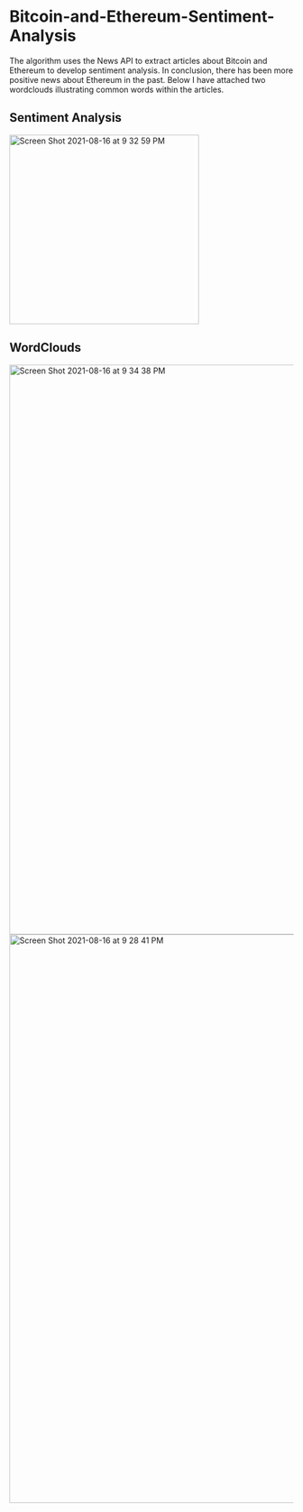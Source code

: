 # Bitcoin-and-Ethereum-Sentiment-Analysis
The algorithm uses the News API to extract articles about Bitcoin and Ethereum to develop sentiment analysis. In conclusion, there has been more positive news about Ethereum in the past. Below I have attached two wordclouds illustrating common words within the articles.

## Sentiment Analysis
<img width="336" alt="Screen Shot 2021-08-16 at 9 32 59 PM" src="https://user-images.githubusercontent.com/83780964/129649590-c7813fe0-00cb-4be2-80f3-75a11ddc8f5b.png">

## WordClouds

<img width="1011" alt="Screen Shot 2021-08-16 at 9 34 38 PM" src="https://user-images.githubusercontent.com/83780964/129649699-4bd37aaf-30be-45b6-8c06-e6a0e79b187c.png">
<img width="1009" alt="Screen Shot 2021-08-16 at 9 28 41 PM" src="https://user-images.githubusercontent.com/83780964/129649712-8217b44c-1827-4f2e-8214-ce2653f7d816.png">

